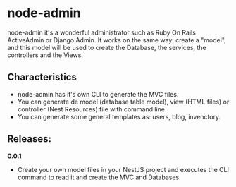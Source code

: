 # node-admin
node-admin it's a wonderful administrator such as Ruby On Rails ActiveAdmin or Django Admin. It works on the same way: create a "model", and this model will be used to create the Database, the services, the controllers and the Views.

## Characteristics
- node-admin has it's own CLI to generate the MVC files.
- You can generate de model (database table model), view (HTML files) or controller (Nest Resources) file with command line.
- You can generate some general templates as: users, blog, invenctory. 


## Releases:

  **0.0.1**
  - Create your own model files in your NestJS project and executes the CLI command to read it and create the MVC and Databases.
